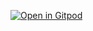 [![Open in Gitpod](https://gitpod.io/button/open-in-gitpod.svg)](https://gitpod.io/#<https://github.com/adrinamin/edx_labs/tree/main/source/leetcode_stuff>)